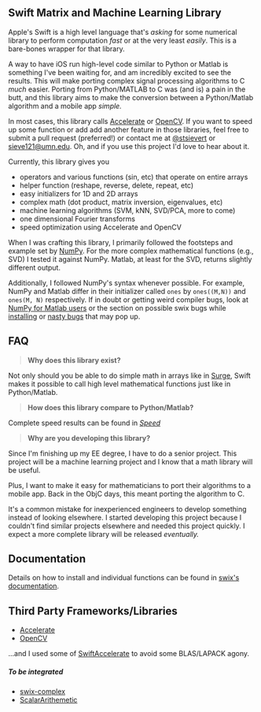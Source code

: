 ## Swift Matrix and Machine Learning Library
Apple's Swift is a high level language that's *asking* for some numerical
library to perform computation *fast* or at the very least *easily*. This is a
bare-bones wrapper for that library.

A way to have iOS run high-level code similar to Python or Matlab is something
I've been waiting for, and am incredibly excited to see the results. This will
make porting complex signal processing algorithms to C *much* easier. Porting
from Python/MATLAB to C was (and is) a pain in the butt, and this library aims
to make the conversion between a Python/Matlab algorithm and a mobile app
*simple.*

In most cases, this library calls [Accelerate][accel] or [OpenCV][opencv]. If
you want to speed up some function or add add another feature in those
libraries, feel free to submit a pull request (preferred!) or contact me at
[@stsievert][st] or [sieve121@umn.edu](mailto:sieve121@umn.edu). Oh, and if you
use this project I'd love to hear about it.

Currently, this library gives you

* operators and various functions (sin, etc) that operate on entire arrays
* helper function (reshape, reverse, delete, repeat, etc)
* easy initializers for 1D and 2D arrays
* complex math (dot product, matrix inversion, eigenvalues, etc)
* machine learning algorithms (SVM, kNN, SVD/PCA, more to come)
* one dimensional Fourier transforms
* speed optimization using Accelerate and OpenCV

When I was crafting this library, I primarily followed the footsteps and
example set by [NumPy][numpy]. For the more complex mathematical functions
(e.g., SVD) I tested it against NumPy. Matlab, at least for the SVD, returns
slightly different output.

Additionally, I followed NumPy's syntax whenever possible. For example, NumPy
and Matlab differ in their initializer called `ones` by `ones((M,N))` and
`ones(M, N)` respectively. If in doubt or getting weird compiler bugs, look at
[NumPy for Matlab users][nfm] or the section on possible swix bugs while
[installing] or [nasty bugs] that may pop up.

[installing]:http://swix.readthedocs.org/en/latest/installation.html
[nasty bugs]:http://swix.readthedocs.org/en/latest/bugs.html
[nfm]:http://wiki.scipy.org/NumPy_for_Matlab_Users

## FAQ
> **Why does this library exist?**

Not only should you be able to do simple math in arrays like in [Surge], Swift
makes it possible to call high level mathematical functions just like in
Python/Matlab.

> **How does this library compare to Python/Matlab?**

Complete speed results can be found in *[Speed]*

> **Why are you developing this library?**

Since I'm finishing up my EE degree, I have to do a senior project. This
project will be a machine learning project and I know that a math library
will be useful.

Plus, I want to make it easy for mathematicians to port their algorithms to a
mobile app. Back in the ObjC days, this meant porting the algorithm to C.

It's a common mistake for inexperienced engineers to develop something
instead of looking elsewhere. I started developing this project because I
couldn't find similar projects elsewhere and needed this project quickly. I
expect a more complete library will be released *eventually.*

[Speed]:http://scottsievert.github.io/swix/speed.html
[Surge]:https://github.com/mattt/Surge

## Documentation 
Details on how to install and individual functions can be found in [swix's
documentation][swix-doc].

[mobile friendly version]:http://swix.readthedocs.org/
[swix-doc]:http://scottsievert.github.io/swix/

## Third Party Frameworks/Libraries
* [Accelerate][accel]
* [OpenCV][opencv]

...and I used some of [SwiftAccelerate][ais] to avoid some BLAS/LAPACK agony.

##### To be integrated
* [swix-complex][complex]
* [ScalarArithemetic][scalar]

[ais]:https://github.com/haginile/SwiftAccelerate
[so]:http://stackoverflow.com/q/24727674/1141256
[opencv]:http://opencv.org
[scalar]:https://github.com/seivan/ScalarArithmetic
[complex]:https://github.com/dankogai/swift-complex
[numpy]:http://www.numpy.org
[accel]:https://developer.apple.com/library/prerelease/mac/documentation/Accelerate/Reference/AccelerateFWRef/_index.html#//apple_ref/doc/uid/TP40009465
[@]:https://developer.apple.com/library/prerelease/ios/documentation/swift/conceptual/swift_programming_language/AdvancedOperators.html#//apple_ref/doc/uid/TP40014097-CH27-XID_48
[ones]:http://docs.scipy.org/doc/numpy/reference/generated/numpy.ones.html
[zeros]:http://docs.scipy.org/doc/numpy/reference/generated/numpy.zeros.html#numpy.zeros
[pep]:http://legacy.python.org/dev/peps/pep-0465/#implementation-details
[st]:https://twitter.com/stsievert
